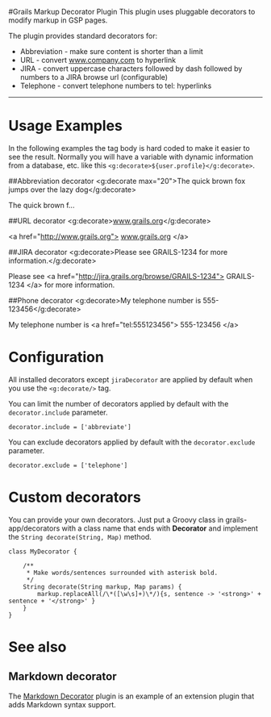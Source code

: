 #Grails Markup Decorator Plugin
This plugin uses pluggable decorators to modify markup in GSP pages.

The plugin provides standard decorators for:

* Abbreviation - make sure content is shorter than a limit
* URL - convert www.company.com to hyperlink
* JIRA - convert uppercase characters followed by dash followed by numbers to a JIRA browse url (configurable)
* Telephone - convert telephone numbers to tel: hyperlinks

-----

# Usage Examples

In the following examples the tag body is hard coded to make it easier to see the result.
Normally you will have a variable with dynamic information from a database, etc.
like this `<g:decorate>${user.profile}</g:decorate>`.

##Abbreviation decorator
    <g:decorate max="20">The quick brown fox jumps over the lazy dog</g:decorate>

The quick brown f...

##URL decorator
    <g:decorate>www.grails.org</g:decorate>

\<a href="http://www.grails.org"> www.grails.org \</a>

##JIRA decorator
    <g:decorate>Please see GRAILS-1234 for more information.</g:decorate>

Please see \<a href="http://jira.grails.org/browse/GRAILS-1234"> GRAILS-1234 \</a> for more information.

##Phone decorator
    <g:decorate>My telephone number is 555-123456</g:decorate>

My telephone number is \<a href="tel:555123456"> 555-123456 \</a>

# Configuration
All installed decorators except `jiraDecorator` are applied by default when you use the `<g:decorate/>` tag.

You can limit the number of decorators applied by default with the `decorator.include` parameter.

    decorator.include = ['abbreviate']

You can exclude decorators applied by default with the `decorator.exclude` parameter.

    decorator.exclude = ['telephone']

# Custom decorators
You can provide your own decorators. Just put a Groovy class in grails-app/decorators with a class name that ends with **Decorator** and implement the `String decorate(String, Map)` method.

    class MyDecorator {

        /**
         * Make words/sentences surrounded with asterisk bold.
         */
        String decorate(String markup, Map params) {
            markup.replaceAll(/\*([\w\s]+)\*/){s, sentence -> '<strong>' + sentence + '</strong>' }
        }
    }

# See also

## Markdown decorator
The [Markdown Decorator](https://github.com/goeh/grails-decorator-markdown) plugin is an example of an extension plugin that adds Markdown syntax support.


